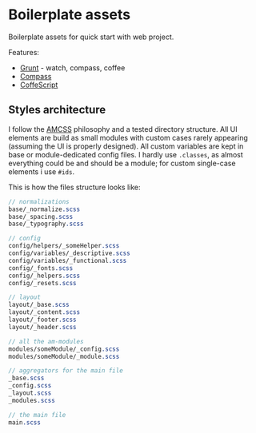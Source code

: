 # Boilerplate assets

Boilerplate assets for quick start with web project.

Features:

- [Grunt](http://gruntjs.com/) - watch, compass, coffee
- [Compass](http://compass-style.org/)
- [CoffeScript](http://coffeescript.org)


## Styles architecture

I follow the [AMCSS](http://amcss.github.io/) philosophy and a tested directory structure. All UI elements are build as small modules with custom cases rarely appearing (assuming the UI is properly designed). All custom variables are kept in base or module-dedicated config files. I hardly use `.classes`, as almost everything could be and should be a module; for custom single-case elements i use `#ids`.

This is how the files structure looks like:

``` SCSS
// normalizations
base/_normalize.scss
base/_spacing.scss
base/_typography.scss

// config
config/helpers/_someHelper.scss
config/variables/_descriptive.scss
config/variables/_functional.scss
config/_fonts.scss
config/_helpers.scss
config/_resets.scss

// layout
layout/_base.scss
layout/_content.scss
layout/_footer.scss
layout/_header.scss

// all the am-modules
modules/someModule/_config.scss
modules/someModule/_module.scss

// aggregators for the main file
_base.scss
_config.scss
_layout.scss
_modules.scss

// the main file
main.scss
```
